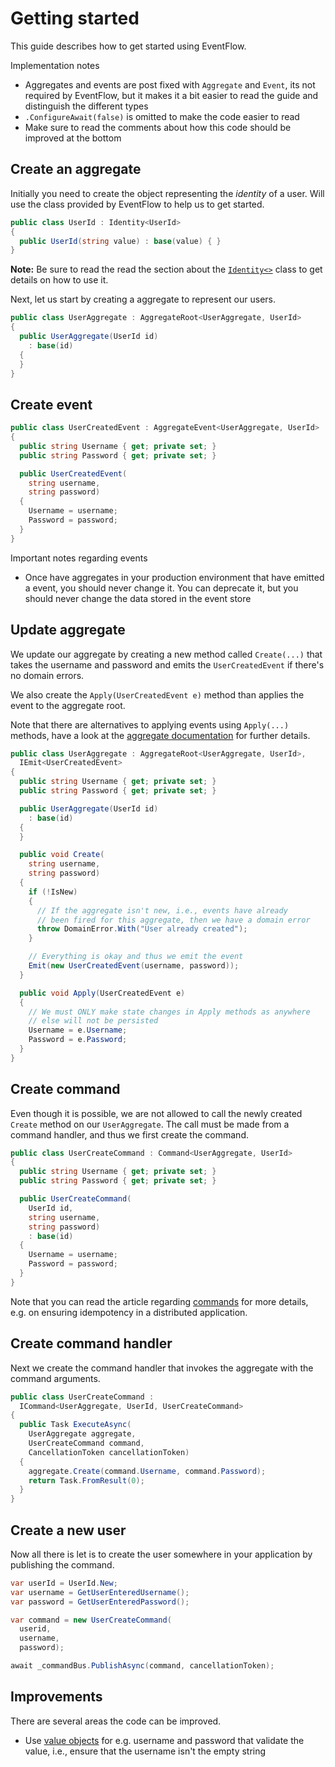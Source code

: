 # Getting started

This guide describes how to get started using EventFlow.

Implementation notes

* Aggregates and events are post fixed with `Aggregate` and
  `Event`, its not required by EventFlow, but it makes it a bit
  easier to read the guide and distinguish the different types
* `.ConfigureAwait(false)` is omitted to make the code easier
  to read
* Make sure to read the comments about how this code should be improved at
  the bottom


## Create an aggregate

Initially you need to create the object representing the _identity_
of a user. Will use the class provided by EventFlow to help us to get
started.

```csharp
public class UserId : Identity<UserId>
{
  public UserId(string value) : base(value) { }
}
```

**Note:** Be sure to read the read the section about the
[`Identity<>`](./Identity.md) class to get details on how to use it.

Next, let us start by creating a aggregate to represent our users.

```csharp
public class UserAggregate : AggregateRoot<UserAggregate, UserId>
{
  public UserAggregate(UserId id)
    : base(id)
  {
  }
}
```


## Create event

```csharp
public class UserCreatedEvent : AggregateEvent<UserAggregate, UserId>
{
  public string Username { get; private set; }
  public string Password { get; private set; }

  public UserCreatedEvent(
    string username,
    string password)
  {
    Username = username;
    Password = password;
  }
}
```

Important notes regarding events

* Once have aggregates in your production environment that have
  emitted a event, you should never change it. You can deprecate
  it, but you should never change the data stored in the event store


## Update aggregate

We update our aggregate by creating a new method called `Create(...)` that
takes the username and password and emits the `UserCreatedEvent` if there's
no domain errors.

We also create the `Apply(UserCreatedEvent e)` method than applies the event
to the aggregate root.

Note that there are alternatives to applying events using `Apply(...)` methods,
have a look at the [aggregate documentation](./Aggregates.md) for further
details.

```csharp
public class UserAggregate : AggregateRoot<UserAggregate, UserId>,
  IEmit<UserCreatedEvent>
{
  public string Username { get; private set; }
  public string Password { get; private set; }

  public UserAggregate(UserId id)
    : base(id)
  {
  }

  public void Create(
    string username,
    string password)
  {
    if (!IsNew)
    {
      // If the aggregate isn't new, i.e., events have already
      // been fired for this aggregate, then we have a domain error
      throw DomainError.With("User already created");
    }

    // Everything is okay and thus we emit the event
    Emit(new UserCreatedEvent(username, password));
  }

  public void Apply(UserCreatedEvent e)
  {
    // We must ONLY make state changes in Apply methods as anywhere
    // else will not be persisted
    Username = e.Username;
    Password = e.Password;
  }
}
```


## Create command

Even though it is possible, we are not allowed to call the newly
created `Create` method on our `UserAggregate`. The call must be
made from a command handler, and thus we first create the command.

```csharp
public class UserCreateCommand : Command<UserAggregate, UserId>
{
  public string Username { get; private set; }
  public string Password { get; private set; }

  public UserCreateCommand(
    UserId id,
    string username,
    string password)
    : base(id)
  {
    Username = username;
    Password = password;
  }
}
```

Note that you can read the article regarding [commands](./Commands.md) for
more details, e.g. on ensuring idempotency in a distributed application.  


## Create command handler

Next we create the command handler that invokes the aggregate with the command
arguments.

```csharp
public class UserCreateCommand :
  ICommand<UserAggregate, UserId, UserCreateCommand>
{
  public Task ExecuteAsync(
    UserAggregate aggregate,
    UserCreateCommand command,
    CancellationToken cancellationToken)
  {
    aggregate.Create(command.Username, command.Password);
    return Task.FromResult(0);
  }
}
```


## Create a new user

Now all there is let is to create the user somewhere in your
application by publishing the command.

```csharp
var userId = UserId.New;
var username = GetUserEnteredUsername();
var password = GetUserEnteredPassword();

var command = new UserCreateCommand(
  userid,
  username,
  password);

await _commandBus.PublishAsync(command, cancellationToken);
```

## Improvements

There are several areas the code can be improved.

- Use [value objects](ValueObjects.md) for e.g. username and password that
  validate the value, i.e., ensure that the username isn't the empty string
